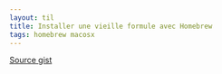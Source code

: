 ```yaml
---
layout: til
title: Installer une vieille formule avec Homebrew
tags: homebrew macosx
---
```


[Source gist](https://gist.github.com/gcatlin/1847248)

